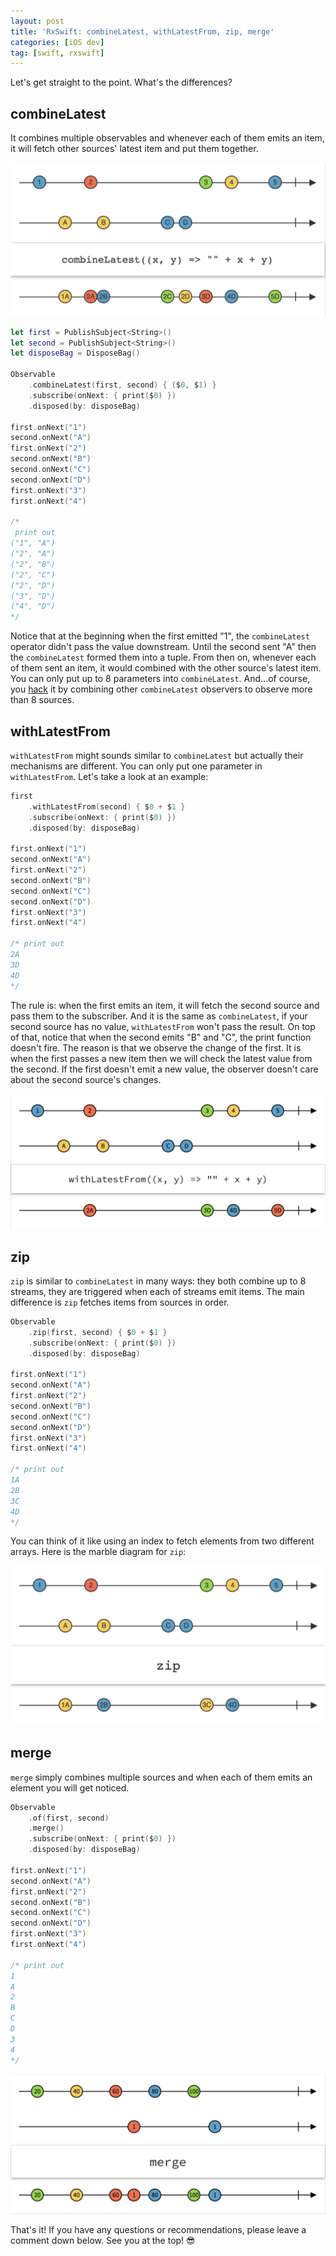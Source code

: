 ```yaml
---
layout: post
title: 'RxSwift: combineLatest, withLatestFrom, zip, merge'
categories: [iOS dev]
tag: [swift, rxswift]
---
```


Let's get straight to the point. What's the differences?

## combineLatest
It combines multiple observables and whenever each of them emits an item, it will fetch other sources' latest item and put them together.  

![marble-combineLatest](/assets/posts-images/marble-combinelatest.png)

```swift
let first = PublishSubject<String>()
let second = PublishSubject<String>()
let disposeBag = DisposeBag()

Observable
    .combineLatest(first, second) { ($0, $1) }
    .subscribe(onNext: { print($0) })
    .disposed(by: disposeBag)

first.onNext("1")
second.onNext("A")
first.onNext("2")
second.onNext("B")
second.onNext("C")
second.onNext("D")
first.onNext("3")
first.onNext("4")

/*
 print out
("1", "A")
("2", "A")
("2", "B")
("2", "C")
("2", "D")
("3", "D")
("4", "D")
*/
```

Notice that at the beginning when the first emitted "1", the `combineLatest` operator didn't pass the value downstream. Until the second sent "A" then the `combineLatest` formed them into a tuple. From then on, whenever each of them sent an item, it would combined with the other source's latest item. You can only put up to 8 parameters into `combineLatest`. And...of course, you [hack](https://stackoverflow.com/questions/57071640/more-than-8-parameters-in-combinelatest-using-rxswift) it by combining other `combineLatest` observers to observe more than 8 sources.

## withLatestFrom
`withLatestFrom` might sounds similar to `combineLatest` but actually their mechanisms are different. You can only put one parameter in `withLatestFrom`. Let's take a look at an example:

```swift
first
    .withLatestFrom(second) { $0 + $1 }
    .subscribe(onNext: { print($0) })
    .disposed(by: disposeBag)
        
first.onNext("1")
second.onNext("A")
first.onNext("2")
second.onNext("B")
second.onNext("C")
second.onNext("D")
first.onNext("3")
first.onNext("4")

/* print out
2A
3D
4D
*/
```
The rule is: when the first emits an item, it will fetch the second source and pass them to the subscriber. And it is the same as `combineLatest`, if your second source has no value, `withLatestFrom` won't pass the result. On top of that, notice that when the second emits "B" and "C", the print function doesn't fire. The reason is that we observe the change of the first. It is when the first passes a new item then we will check the latest value from the second. If the first doesn't emit a new value, the observer doesn't care about the second source's changes.  

![marble-withLatestFrom](/assets/posts-images/marble-withlatestfrom.png)

## zip
`zip` is similar to `combineLatest` in many ways: they both combine up to 8 streams, they are triggered when each of streams emit items. The main difference is `zip` fetches items from sources in order. 

```swift
Observable
    .zip(first, second) { $0 + $1 }
    .subscribe(onNext: { print($0) })
    .disposed(by: disposeBag)

first.onNext("1")
second.onNext("A")
first.onNext("2")
second.onNext("B")
second.onNext("C")
second.onNext("D")
first.onNext("3")
first.onNext("4")

/* print out
1A
2B
3C
4D
*/
```

You can think of it like using an index to fetch elements from two different arrays. Here is the marble diagram for `zip`:

![marble-zip](/assets/posts-images/marble-zip.png)

## merge
`merge` simply combines multiple sources and when each of them emits an element you will get noticed. 

```swift
Observable
    .of(first, second)
    .merge()
    .subscribe(onNext: { print($0) })
    .disposed(by: disposeBag)

first.onNext("1")
second.onNext("A")
first.onNext("2")
second.onNext("B")
second.onNext("C")
second.onNext("D")
first.onNext("3")
first.onNext("4")

/* print out
1
A
2
B
C
D
3
4
*/
```

![marble-merge](/assets/posts-images/marble-merge.png)

That's it! If you have any questions or recommendations, please leave a comment down below. See you at the top! 😎